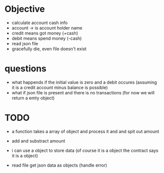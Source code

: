 # Objective

- calculate account cash info
- account -> is account holder name
- credit means got money (+cash)
- debit means spend money (-cash)
- read json file
- gracefully die, even file doesn't exist

# questions

- what happends if the initial value is zero and a debit occures
  (assuming it is a credit account minus balance is possible)
- what if json file is present and there is no transactions
  (for now we will return a emty object)

# TODO

- a function takes a array of object and process it and and spit out amount
- add and substract amount
- i can use a object to store data (of course it is a object the contract says it is a object)

- read file get json data as objects (handle error)
